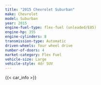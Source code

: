 ```yaml
---
title: "2015 Chevrolet Suburban"
make: Chevrolet
model: Suburban
year: 2015
engine-fuel-type: flex-fuel (unleaded/E85)
engine-hp: 355
engine-cylinders: 8
transmission-type: Automatic
driven-wheels: four wheel drive
number-of-doors: 4
market-category: Flex Fuel
vehicle-size: Large
vehicle-style: 4dr SUV
---
```


{{< car_info >}}
